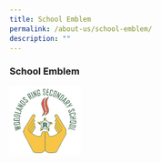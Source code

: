 ```yaml
---
title: School Emblem
permalink: /about-us/school-emblem/
description: ""
---
```

### **School Emblem**

<img src="/images/logo.gif" style="width:25%">